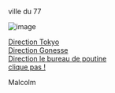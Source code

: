 ville du 77 

![image](https://user-images.githubusercontent.com/115066402/198040635-f9e55ba0-c8f2-4171-8a3e-44cb691b2fe8.png)


<a href="https://github.com/gavet92/LABY/blob/main/tokyo.md">Direction Tokyo</a><br>
<a href="https://github.com/gavet92/LABY/blob/main/Gonesse.md">Direction Gonesse</a><br>
<a href="https://github.com/gavet92/LABY/blob/main/GAME_OVER.md">Direction le bureau de poutine</a><br>
<a href="https://github.com/gavet92/LABY/blob/main/Sortie.md">clique pas ! </a><br>




Malcolm

